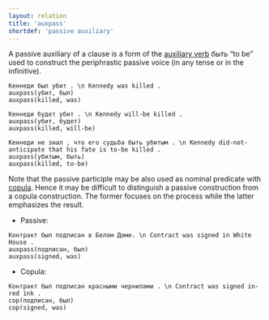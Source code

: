```yaml
---
layout: relation
title: 'auxpass'
shortdef: 'passive auxiliary'
---
```


A passive auxiliary of a clause is a form of the [auxiliary verb](cs-pos/AUX) _быть_ “to be”
used to construct the periphrastic passive voice (in any tense or in the infinitive).

~~~ sdparse
Кеннеди был убит . \n Kennedy was killed .
auxpass(убит, был)
auxpass(killed, was)
~~~

~~~ sdparse
Кеннеди будет убит . \n Kennedy will-be killed .
auxpass(убит, будет)
auxpass(killed, will-be)
~~~

~~~ sdparse
Кеннеди не знал , что его судьба быть убитым . \n Kennedy did-not-anticipate that his fate is to-be killed .
auxpass(убитым, быть)
auxpass(killed, to-be)
~~~

Note that the passive participle may be also used as nominal predicate with [copula](cop).
Hence it may be difficult to distinguish a passive construction from a copula construction.
The former focuses on the process while the latter emphasizes the result.

- Passive:

~~~ sdparse
Контракт был подписан в Белом Доме. \n Contract was signed in White House .
auxpass(подписан, был)
auxpass(signed, was)
~~~

- Copula:

~~~ sdparse
Контракт был подписан красными чернилами . \n Contract was signed in-red ink .
cop(подписан, был)
cop(signed, was)
~~~
